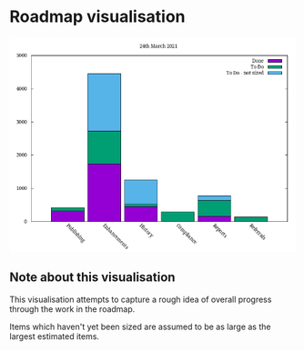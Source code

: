 # Roadmap visualisation
![Roadmap visualisation](graphs/roadmapVisualisation24032021.png)


## Note about this visualisation
This visualisation attempts to capture a rough idea of overall progress through the work in the roadmap. 

Items which haven't yet been sized are assumed to be as large as the largest estimated items.




